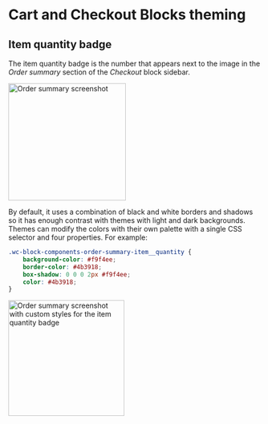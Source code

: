 # Cart and Checkout Blocks theming

## Item quantity badge

The item quantity badge is the number that appears next to the image in the _Order summary_ section of the _Checkout_ block sidebar.

<img src="https://user-images.githubusercontent.com/3616980/83862844-c8559500-a722-11ea-9653-2fc8bcd544d2.png" alt="Order summary screenshot" width="234" />

By default, it uses a combination of black and white borders and shadows so it has enough contrast with themes with light and dark backgrounds. Themes can modify the colors with their own palette with a single CSS selector and four properties. For example:

```CSS
.wc-block-components-order-summary-item__quantity {
	background-color: #f9f4ee;
	border-color: #4b3918;
	box-shadow: 0 0 0 2px #f9f4ee;
	color: #4b3918;
}
```

<img src="https://user-images.githubusercontent.com/3616980/83863109-2e421c80-a723-11ea-9bf7-2033a96cf5b2.png" alt="Order summary screenshot with custom styles for the item quantity badge" width="231" />
